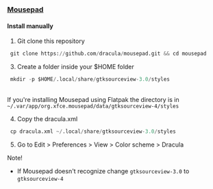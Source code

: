 ### [Mousepad](https://salsa.debian.org/xfce-team/apps/mousepad)

#### Install manually
1. Git clone this repository
```python
 git clone https://github.com/dracula/mousepad.git && cd mousepad
```
3. Create a folder inside your $HOME folder
```python
 mkdir -p $HOME/.local/share/gtksourceview-3.0/styles
```
<br>If you're installing Mousepad using Flatpak the directory is in `~/.var/app/org.xfce.mousepad/data/gtksourceview-4/styles`

4. Copy the dracula.xml
```python
 cp dracula.xml ~/.local/share/gtksourceview-3.0/styles
```
5. Go to Edit > Preferences > View > Color scheme > Dracula <br>

Note!
- If Mousepad doesn't recognize change `gtksourceview-3.0` to `gtksourceview-4`
